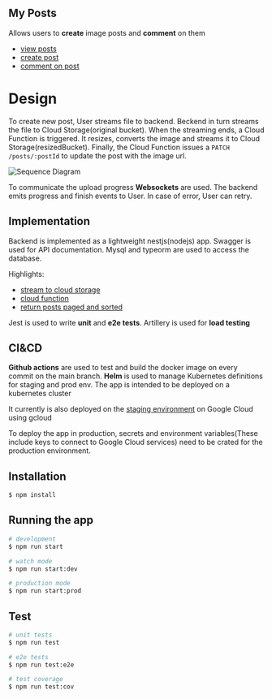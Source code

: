 ## My Posts

Allows users to **create** image posts and **comment** on them

- [view posts](https://my-posts-app-uewemfrpsa-uw.a.run.app/api#/Posts%20and%20Comments/PostsController_findAll)
- [create post](https://my-posts-app-uewemfrpsa-uw.a.run.app/api#/Posts%20and%20Comments/PostsController_create)
- [comment on post](https://my-posts-app-uewemfrpsa-uw.a.run.app/api#/Posts%20and%20Comments/PostsController_createComment)

# Design

To create new post, User streams file to backend. Beckend in turn streams the file to Cloud Storage(original bucket).
When the streaming ends, a Cloud Function is triggered. It resizes, converts the image and streams it
to Cloud Storage(resizedBucket). Finally, the Cloud Function issues a `PATCH /posts/:postId` to update the post with the
image url.

![Sequence Diagram](https://storage.googleapis.com/post-images-trainspotter/image-upload.png)

To communicate the upload progress **Websockets** are used. The backend emits progress and finish events to User. In
case of
error, User can retry.

## Implementation

Backend is implemented as a lightweight nestjs(nodejs) app. Swagger is used for API documentation. Mysql and typeorm are
used to access the database.

Highlights:

- [stream to cloud storage](https://github.com/mali-13/my-posts/blob/main/src/cloud-storage/cloud-storage.service.ts)
- [cloud function](https://github.com/mali-13/my-posts/blob/main/src/cloud-function/index.js)
- [return posts paged and sorted](https://github.com/mali-13/my-posts/blob/52461ad3744d16314fcb2ce0afae3956a0dd6014/src/posts/posts.service.ts#L32)

Jest is used to write **unit** and **e2e tests**. Artillery is used for **load testing**

## CI&CD

**Github actions** are used to test and build the docker image on every commit on the main branch.
**Helm** is used to manage Kubernetes definitions for staging and prod env. The app is intended to be deployed on a
kubernetes cluster

It currently is also deployed on
the [staging environment](https://my-posts-app-uewemfrpsa-uw.a.run.app/api#/Posts%20and%20Comments/PostsController_findAll)
on Google Cloud using gcloud

To deploy the app in production, secrets and environment variables(These include keys to connect to Google Cloud
services) need to be crated for the production environment.

## Installation

```bash
$ npm install
```

## Running the app

```bash
# development
$ npm run start

# watch mode
$ npm run start:dev

# production mode
$ npm run start:prod
```

## Test

```bash
# unit tests
$ npm run test

# e2e tests
$ npm run test:e2e

# test coverage
$ npm run test:cov
```